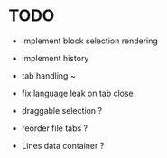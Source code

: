 # TODO

- implement block selection rendering
- implement history
- tab handling ~
- fix language leak on tab close

- draggable selection ?
- reorder file tabs ?
- Lines data container ?